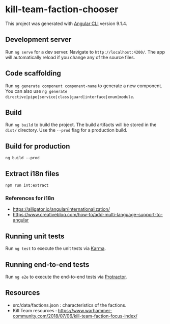# kill-team-faction-chooser

This project was generated with [Angular CLI](https://github.com/angular/angular-cli) version 9.1.4.

## Development server

Run `ng serve` for a dev server. Navigate to `http://localhost:4200/`. The app will automatically reload if you change any of the source files.

## Code scaffolding

Run `ng generate component component-name` to generate a new component. You can also use `ng generate directive|pipe|service|class|guard|interface|enum|module`.

## Build

Run `ng build` to build the project. The build artifacts will be stored in the `dist/` directory. Use the `--prod` flag for a production build.

## Build for production

`ng build --prod`

## Extract i18n files

`npm run int:extract`

### References for i18n

* https://alligator.io/angular/internationalization/
* https://www.creativebloq.com/how-to/add-multi-language-support-to-angular

## Running unit tests

Run `ng test` to execute the unit tests via [Karma](https://karma-runner.github.io).

## Running end-to-end tests

Run `ng e2e` to execute the end-to-end tests via [Protractor](http://www.protractortest.org/).

## Resources

* src/data/factions.json : characteristics of the factions.
* Kill Team resources : https://www.warhammer-community.com/2018/07/06/kill-team-faction-focus-index/

